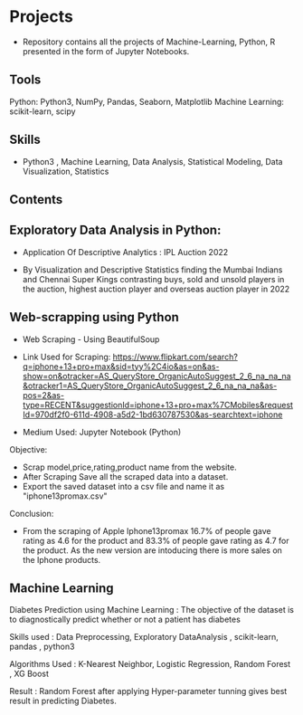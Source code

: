 
# Projects

- Repository contains all the projects of Machine-Learning, Python, R presented in the form of Jupyter Notebooks.

## Tools

Python: Python3, NumPy, Pandas, Seaborn, Matplotlib
Machine Learning: scikit-learn, scipy

## Skills

- Python3 , Machine Learning, Data Analysis, Statistical Modeling, Data Visualization, Statistics

## Contents

## Exploratory Data Analysis in Python:

- Application Of Descriptive Analytics : IPL Auction 2022

- By Visualization and Descriptive Statistics finding the Mumbai Indians and Chennai Super Kings contrasting buys, sold and unsold players in the auction, highest auction player and overseas auction player in 2022

## Web-scrapping using Python

- Web Scraping - Using BeautifulSoup

- Link Used for Scraping: 
https://www.flipkart.com/search?q=iphone+13+pro+max&sid=tyy%2C4io&as=on&as-show=on&otracker=AS_QueryStore_OrganicAutoSuggest_2_6_na_na_na&otracker1=AS_QueryStore_OrganicAutoSuggest_2_6_na_na_na&as-pos=2&as-type=RECENT&suggestionId=iphone+13+pro+max%7CMobiles&requestId=970df2f0-611d-4908-a5d2-1bd630787530&as-searchtext=iphone

- Medium Used: Jupyter Notebook (Python)

Objective:

- Scrap model,price,rating,product name from the website.
- After Scraping Save all the scraped data into a dataset.
- Export the saved dataset into a csv file and name it as "iphone13promax.csv"

Conclusion:
- From the scraping of Apple Iphone13promax 16.7% of people gave rating as 4.6 for the product and 83.3% of people gave rating as 4.7 for the product.
As the new version are intoducing there is more sales on the Iphone products.

## Machine Learning

Diabetes Prediction using Machine Learning : The objective of the dataset is to diagnostically predict whether or not a patient has diabetes

Skills used : Data Preprocessing, Exploratory DataAnalysis , scikit-learn, pandas , python3

Algorithms Used : K-Nearest Neighbor, Logistic Regression, Random Forest , XG Boost

Result : Random Forest after applying Hyper-parameter tunning gives best result in predicting Diabetes.
